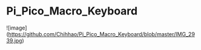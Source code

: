 # Pi_Pico_Macro_Keyboard

![image] (https://github.com/Chihhao/Pi_Pico_Macro_Keyboard/blob/master/IMG_2939.jpg)  



